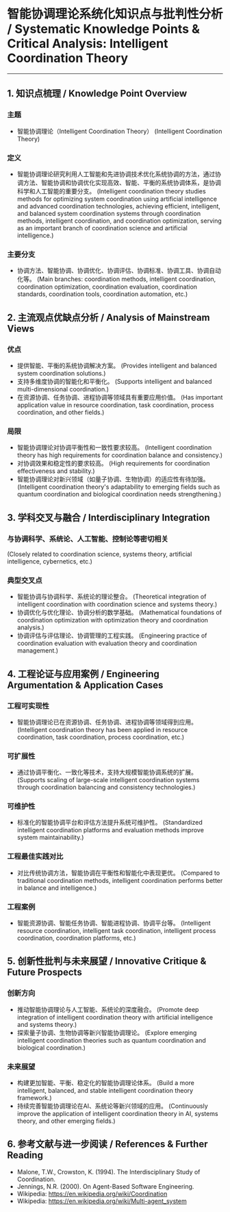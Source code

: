 # 智能协调理论系统化知识点与批判性分析 / Systematic Knowledge Points & Critical Analysis: Intelligent Coordination Theory

---

## 1. 知识点梳理 / Knowledge Point Overview

### 主题

- 智能协调理论（Intelligent Coordination Theory）
  (Intelligent Coordination Theory)

### 定义

- 智能协调理论研究利用人工智能和先进协调技术优化系统协调的方法，通过协调方法、智能协调和协调优化实现高效、智能、平衡的系统协调体系，是协调科学和人工智能的重要分支。
  (Intelligent coordination theory studies methods for optimizing system coordination using artificial intelligence and advanced coordination technologies, achieving efficient, intelligent, and balanced system coordination systems through coordination methods, intelligent coordination, and coordination optimization, serving as an important branch of coordination science and artificial intelligence.)

### 主要分支

- 协调方法、智能协调、协调优化、协调评估、协调标准、协调工具、协调自动化等。
  (Main branches: coordination methods, intelligent coordination, coordination optimization, coordination evaluation, coordination standards, coordination tools, coordination automation, etc.)

## 2. 主流观点优缺点分析 / Analysis of Mainstream Views

### 优点

- 提供智能、平衡的系统协调解决方案。
  (Provides intelligent and balanced system coordination solutions.)
- 支持多维度协调的智能化和平衡化。
  (Supports intelligent and balanced multi-dimensional coordination.)
- 在资源协调、任务协调、进程协调等领域具有重要应用价值。
  (Has important application value in resource coordination, task coordination, process coordination, and other fields.)

### 局限

- 智能协调理论对协调平衡性和一致性要求较高。
  (Intelligent coordination theory has high requirements for coordination balance and consistency.)
- 对协调效果和稳定性的要求较高。
  (High requirements for coordination effectiveness and stability.)
- 智能协调理论对新兴领域（如量子协调、生物协调）的适应性有待加强。
  (Intelligent coordination theory's adaptability to emerging fields such as quantum coordination and biological coordination needs strengthening.)

## 3. 学科交叉与融合 / Interdisciplinary Integration

### 与协调科学、系统论、人工智能、控制论等密切相关

  (Closely related to coordination science, systems theory, artificial intelligence, cybernetics, etc.)

### 典型交叉点

- 智能协调与协调科学、系统论的理论整合。
  (Theoretical integration of intelligent coordination with coordination science and systems theory.)
- 协调优化与优化理论、协调分析的数学基础。
  (Mathematical foundations of coordination optimization with optimization theory and coordination analysis.)
- 协调评估与评估理论、协调管理的工程实践。
  (Engineering practice of coordination evaluation with evaluation theory and coordination management.)

## 4. 工程论证与应用案例 / Engineering Argumentation & Application Cases

### 工程可实现性

- 智能协调理论已在资源协调、任务协调、进程协调等领域得到应用。
  (Intelligent coordination theory has been applied in resource coordination, task coordination, process coordination, etc.)

### 可扩展性

- 通过协调平衡化、一致化等技术，支持大规模智能协调系统的扩展。
  (Supports scaling of large-scale intelligent coordination systems through coordination balancing and consistency technologies.)

### 可维护性

- 标准化的智能协调平台和评估方法提升系统可维护性。
  (Standardized intelligent coordination platforms and evaluation methods improve system maintainability.)

### 工程最佳实践对比

- 对比传统协调方法，智能协调在平衡性和智能化中表现更优。
  (Compared to traditional coordination methods, intelligent coordination performs better in balance and intelligence.)

### 工程案例

- 智能资源协调、智能任务协调、智能进程协调、协调平台等。
  (Intelligent resource coordination, intelligent task coordination, intelligent process coordination, coordination platforms, etc.)

## 5. 创新性批判与未来展望 / Innovative Critique & Future Prospects

### 创新方向

- 推动智能协调理论与人工智能、系统论的深度融合。
  (Promote deep integration of intelligent coordination theory with artificial intelligence and systems theory.)
- 探索量子协调、生物协调等新兴智能协调理论。
  (Explore emerging intelligent coordination theories such as quantum coordination and biological coordination.)

### 未来展望

- 构建更加智能、平衡、稳定化的智能协调理论体系。
  (Build a more intelligent, balanced, and stable intelligent coordination theory framework.)
- 持续完善智能协调理论在AI、系统论等新兴领域的应用。
  (Continuously improve the application of intelligent coordination theory in AI, systems theory, and other emerging fields.)

## 6. 参考文献与进一步阅读 / References & Further Reading

- Malone, T.W., Crowston, K. (1994). The Interdisciplinary Study of Coordination.
- Jennings, N.R. (2000). On Agent-Based Software Engineering.
- Wikipedia: <https://en.wikipedia.org/wiki/Coordination>
- Wikipedia: <https://en.wikipedia.org/wiki/Multi-agent_system>
